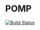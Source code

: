 # POMP

[![Build Status](https://github.com/kingaa/POMP.jl/actions/workflows/CI.yml/badge.svg?branch=main)](https://github.com/kingaa/POMP.jl/actions/workflows/CI.yml?query=branch%3Amain)
